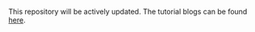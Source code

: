 This repository will be actively updated. The tutorial blogs can be found [here](https://luyao787.github.io/blog/).
